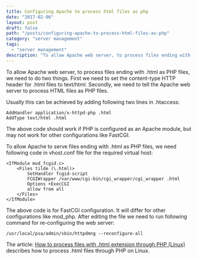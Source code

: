 ```yaml
---
title: Configuring Apache to process html files as php
date: "2017-02-06"
layout: post
draft: false
path: "/posts/configuring-apache-to-process-html-files-as-php"
category: "server management"
tags:
  - "server management"
description: "To allow Apache web server, to process files ending with .html as PHP files, we need to do two things. First we need to set the content-type http header for .html files to text/html. Secondly, we need to tell the Apache web server to process HTML files as PHP files."
---
```


To allow Apache web server, to process files ending with .html as PHP files, we need to do two things. First we need to set the content-type HTTP header for .html files to text/html. Secondly, we need to tell the Apache web server to process HTML files as PHP files.

Usually this can be achieved by adding following two lines in .htaccess:

```
AddHandler application/x-httpd-php .html
AddType text/html .html
```

The above code should work if PHP is configured as an Apache module, but may not work for other configurations like FastCGI.

To allow Apache to serve files ending with .html as PHP files, we need following code in vhost.conf file for the required virtual host:

```
<IfModule mod_fcgid.c>
    <Files tilde (\.html)>
        SetHandler fcgid-script
        FCGIWrapper /var/www/cgi-bin/cgi_wrapper/cgi_wrapper .html
        Options +ExecCGI
        allow from all
    </Files>
</IfModule>
```

The above code is for FastCGI configuration. It will differ for other configurations like mod_php. After editing the file we need to run following command for re-configuring the web server:

```
/usr/local/psa/admin/sbin/httpdmng --reconfigure-all
```

The article: [How to process files with .html extension through PHP (Linux)](https://kb.odin.com/en/115773) describes how to process .html files through PHP on Linux.
